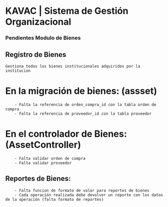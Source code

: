 # KAVAC | Sistema de Gestión Organizacional

### Pendientes Modulo de Bienes

## Registro de Bienes
	Gestiona todos los bienes institucionales adquiridos por la institucion

# En la migración de bienes: (assset)

		- Falta la referencia de orden_compra_id con la tabla orden de compra
		- Falta la referencia de proveedor_id con la tabla proveedor

# En el controlador de Bienes: (AssetController)

		- Falta validar orden de compra
		- Falta validar proveedor

## Reportes de Bienes:

		- Falta funcion de formato de valor para reportes de bienes
		- Cada operación realizada debe devolver un reporte con los datos de la operación (falta formato de reportes)
